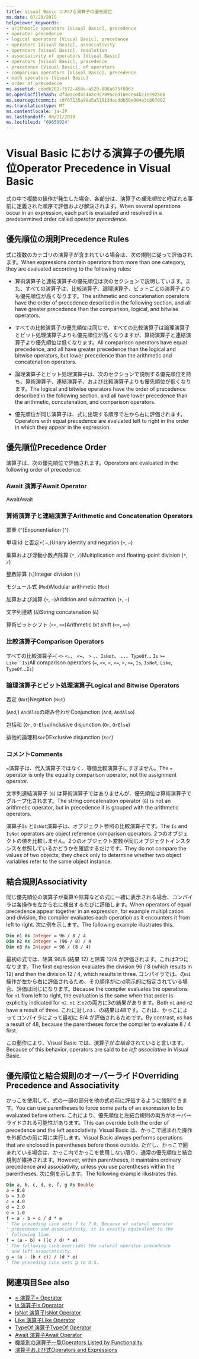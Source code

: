 ```yaml
---
title: Visual Basic における演算子の優先順位
ms.date: 07/20/2015
helpviewer_keywords:
- arithmetic operators [Visual Basic], precedence
- operator precedence
- logical operators [Visual Basic], precedence
- operators [Visual Basic], associativity
- operators [Visual Basic], resolution
- associativity of operators [Visual Basic]
- operators [Visual Basic], precedence
- precedence [Visual Basic], of operators
- comparison operators [Visual Basic], precedence
- math operators [Visual Basic]
- order of precedence
ms.assetid: cbbdb282-f572-458e-a520-008a675f8063
ms.openlocfilehash: df40aced45442c9c7895c8d10ece64b21e292508
ms.sourcegitcommit: cdf67135a98a5a51913dacddb58e004a3c867802
ms.translationtype: MT
ms.contentlocale: ja-JP
ms.lasthandoff: 08/21/2019
ms.locfileid: "69659924"
---
```

# <a name="operator-precedence-in-visual-basic"></a><span data-ttu-id="2cf64-102">Visual Basic における演算子の優先順位</span><span class="sxs-lookup"><span data-stu-id="2cf64-102">Operator Precedence in Visual Basic</span></span>
<span data-ttu-id="2cf64-103">式の中で複数の操作が発生した場合、各部分は、演算子の*優先順位*と呼ばれる事前に定義された順序で評価および解決されます。</span><span class="sxs-lookup"><span data-stu-id="2cf64-103">When several operations occur in an expression, each part is evaluated and resolved in a predetermined order called *operator precedence*.</span></span>

## <a name="precedence-rules"></a><span data-ttu-id="2cf64-104">優先順位の規則</span><span class="sxs-lookup"><span data-stu-id="2cf64-104">Precedence Rules</span></span>
 <span data-ttu-id="2cf64-105">式に複数のカテゴリの演算子が含まれている場合は、次の規則に従って評価されます。</span><span class="sxs-lookup"><span data-stu-id="2cf64-105">When expressions contain operators from more than one category, they are evaluated according to the following rules:</span></span>

- <span data-ttu-id="2cf64-106">算術演算子と連結演算子の優先順位は次のセクションで説明しています。また、すべての演算子は、比較演算子、論理演算子、ビットごとの演算子よりも優先順位が高くなります。</span><span class="sxs-lookup"><span data-stu-id="2cf64-106">The arithmetic and concatenation operators have the order of precedence described in the following section, and all have greater precedence than the comparison, logical, and bitwise operators.</span></span>

- <span data-ttu-id="2cf64-107">すべての比較演算子の優先順位は同じで、すべての比較演算子は論理演算子とビット処理演算子よりも優先順位が高くなりますが、算術演算子と連結演算子より優先順位は低くなります。</span><span class="sxs-lookup"><span data-stu-id="2cf64-107">All comparison operators have equal precedence, and all have greater precedence than the logical and bitwise operators, but lower precedence than the arithmetic and concatenation operators.</span></span>

- <span data-ttu-id="2cf64-108">論理演算子とビット処理演算子は、次のセクションで説明する優先順位を持ち、算術演算子、連結演算子、および比較演算子よりも優先順位が低くなります。</span><span class="sxs-lookup"><span data-stu-id="2cf64-108">The logical and bitwise operators have the order of precedence described in the following section, and all have lower precedence than the arithmetic, concatenation, and comparison operators.</span></span>

- <span data-ttu-id="2cf64-109">優先順位が同じ演算子は、式に出現する順序で左から右に評価されます。</span><span class="sxs-lookup"><span data-stu-id="2cf64-109">Operators with equal precedence are evaluated left to right in the order in which they appear in the expression.</span></span>

## <a name="precedence-order"></a><span data-ttu-id="2cf64-110">優先順位</span><span class="sxs-lookup"><span data-stu-id="2cf64-110">Precedence Order</span></span>
 <span data-ttu-id="2cf64-111">演算子は、次の優先順位で評価されます。</span><span class="sxs-lookup"><span data-stu-id="2cf64-111">Operators are evaluated in the following order of precedence:</span></span>

### <a name="await-operator"></a><span data-ttu-id="2cf64-112">Await 演算子</span><span class="sxs-lookup"><span data-stu-id="2cf64-112">Await Operator</span></span>
 <span data-ttu-id="2cf64-113">Await</span><span class="sxs-lookup"><span data-stu-id="2cf64-113">Await</span></span>

### <a name="arithmetic-and-concatenation-operators"></a><span data-ttu-id="2cf64-114">算術演算子と連結演算子</span><span class="sxs-lookup"><span data-stu-id="2cf64-114">Arithmetic and Concatenation Operators</span></span>
 <span data-ttu-id="2cf64-115">累乗 (`^`)</span><span class="sxs-lookup"><span data-stu-id="2cf64-115">Exponentiation (`^`)</span></span>

 <span data-ttu-id="2cf64-116">単項 id と否定`+`( `–`,)</span><span class="sxs-lookup"><span data-stu-id="2cf64-116">Unary identity and negation (`+`, `–`)</span></span>

 <span data-ttu-id="2cf64-117">乗算および浮動小数点除算 (`*`, `/`)</span><span class="sxs-lookup"><span data-stu-id="2cf64-117">Multiplication and floating-point division (`*`, `/`)</span></span>

 <span data-ttu-id="2cf64-118">整数除算 (`\`)</span><span class="sxs-lookup"><span data-stu-id="2cf64-118">Integer division (`\`)</span></span>

 <span data-ttu-id="2cf64-119">モジュール式 (`Mod`)</span><span class="sxs-lookup"><span data-stu-id="2cf64-119">Modular arithmetic (`Mod`)</span></span>

 <span data-ttu-id="2cf64-120">加算および減算 (`+`, `–`)</span><span class="sxs-lookup"><span data-stu-id="2cf64-120">Addition and subtraction (`+`, `–`)</span></span>

 <span data-ttu-id="2cf64-121">文字列連結 (`&`)</span><span class="sxs-lookup"><span data-stu-id="2cf64-121">String concatenation (`&`)</span></span>

 <span data-ttu-id="2cf64-122">算術ビットシフト (`<<`, `>>`)</span><span class="sxs-lookup"><span data-stu-id="2cf64-122">Arithmetic bit shift (`<<`, `>>`)</span></span>

### <a name="comparison-operators"></a><span data-ttu-id="2cf64-123">比較演算子</span><span class="sxs-lookup"><span data-stu-id="2cf64-123">Comparison Operators</span></span>
 <span data-ttu-id="2cf64-124">すべての比較演算子`=`( `<>` `<`、、 `<=`、 `>` 、、`IsNot`、 、、、`TypeOf`... `Is` `>=` `Like``Is`)</span><span class="sxs-lookup"><span data-stu-id="2cf64-124">All comparison operators (`=`, `<>`, `<`, `<=`, `>`, `>=`, `Is`, `IsNot`, `Like`, `TypeOf`...`Is`)</span></span>

### <a name="logical-and-bitwise-operators"></a><span data-ttu-id="2cf64-125">論理演算子とビット処理演算子</span><span class="sxs-lookup"><span data-stu-id="2cf64-125">Logical and Bitwise Operators</span></span>
 <span data-ttu-id="2cf64-126">否定 (`Not`)</span><span class="sxs-lookup"><span data-stu-id="2cf64-126">Negation (`Not`)</span></span>

 <span data-ttu-id="2cf64-127">(`And`,) `AndAlso`の組み合わせ</span><span class="sxs-lookup"><span data-stu-id="2cf64-127">Conjunction (`And`, `AndAlso`)</span></span>

 <span data-ttu-id="2cf64-128">包括和 (`Or`, `OrElse`)</span><span class="sxs-lookup"><span data-stu-id="2cf64-128">Inclusive disjunction (`Or`, `OrElse`)</span></span>

 <span data-ttu-id="2cf64-129">排他的論理和`Xor`()</span><span class="sxs-lookup"><span data-stu-id="2cf64-129">Exclusive disjunction (`Xor`)</span></span>

### <a name="comments"></a><span data-ttu-id="2cf64-130">コメント</span><span class="sxs-lookup"><span data-stu-id="2cf64-130">Comments</span></span>
 <span data-ttu-id="2cf64-131">`=`演算子は、代入演算子ではなく、等値比較演算子にすぎません。</span><span class="sxs-lookup"><span data-stu-id="2cf64-131">The `=` operator is only the equality comparison operator, not the assignment operator.</span></span>

 <span data-ttu-id="2cf64-132">文字列連結演算子 (`&`) は算術演算子ではありませんが、優先順位は算術演算子でグループ化されます。</span><span class="sxs-lookup"><span data-stu-id="2cf64-132">The string concatenation operator (`&`) is not an arithmetic operator, but in precedence it is grouped with the arithmetic operators.</span></span>

 <span data-ttu-id="2cf64-133">演算子`Is` と`IsNot`演算子は、オブジェクト参照の比較演算子です。</span><span class="sxs-lookup"><span data-stu-id="2cf64-133">The `Is` and `IsNot` operators are object reference comparison operators.</span></span> <span data-ttu-id="2cf64-134">2つのオブジェクトの値を比較しません。2つのオブジェクト変数が同じオブジェクトインスタンスを参照しているかどうかを確認するだけです。</span><span class="sxs-lookup"><span data-stu-id="2cf64-134">They do not compare the values of two objects; they check only to determine whether two object variables refer to the same object instance.</span></span>

## <a name="associativity"></a><span data-ttu-id="2cf64-135">結合規則</span><span class="sxs-lookup"><span data-stu-id="2cf64-135">Associativity</span></span>
 <span data-ttu-id="2cf64-136">同じ優先順位の演算子が乗算や除算などの式に一緒に表示される場合、コンパイラは各操作を左から右に検出するたびに評価します。</span><span class="sxs-lookup"><span data-stu-id="2cf64-136">When operators of equal precedence appear together in an expression, for example multiplication and division, the compiler evaluates each operation as it encounters it from left to right.</span></span> <span data-ttu-id="2cf64-137">次に例を示します。</span><span class="sxs-lookup"><span data-stu-id="2cf64-137">The following example illustrates this.</span></span>

```vb
Dim n1 As Integer = 96 / 8 / 4
Dim n2 As Integer = (96 / 8) / 4
Dim n3 As Integer = 96 / (8 / 4)
```

 <span data-ttu-id="2cf64-138">最初の式では、除算 96/8 (結果 12) と除算 12/4 が評価されます。これは3つになります。</span><span class="sxs-lookup"><span data-stu-id="2cf64-138">The first expression evaluates the division 96 / 8 (which results in 12) and then the division 12 / 4, which results in three.</span></span> <span data-ttu-id="2cf64-139">コンパイラでは、の`n1`操作が左から右に評価されるため、その順序がに`n2`明示的に指定されている場合、評価は同じになります。</span><span class="sxs-lookup"><span data-stu-id="2cf64-139">Because the compiler evaluates the operations for `n1` from left to right, the evaluation is the same when that order is explicitly indicated for `n2`.</span></span> <span data-ttu-id="2cf64-140">`n1` と`n2`の両方に3の結果があります。</span><span class="sxs-lookup"><span data-stu-id="2cf64-140">Both `n1` and `n2` have a result of three.</span></span> <span data-ttu-id="2cf64-141">これに対し`n3` 、の結果は48です。これは、かっこによってコンパイラによって最初に 8/4 が評価されるためです。</span><span class="sxs-lookup"><span data-stu-id="2cf64-141">By contrast, `n3` has a result of 48, because the parentheses force the compiler to evaluate 8 / 4 first.</span></span>

 <span data-ttu-id="2cf64-142">この動作により、Visual Basic では、演算子が*左結合*されていると言います。</span><span class="sxs-lookup"><span data-stu-id="2cf64-142">Because of this behavior, operators are said to be *left associative* in Visual Basic.</span></span>

## <a name="overriding-precedence-and-associativity"></a><span data-ttu-id="2cf64-143">優先順位と結合規則のオーバーライド</span><span class="sxs-lookup"><span data-stu-id="2cf64-143">Overriding Precedence and Associativity</span></span>
 <span data-ttu-id="2cf64-144">かっこを使用して、式の一部の部分を他の式の前に評価するように強制できます。</span><span class="sxs-lookup"><span data-stu-id="2cf64-144">You can use parentheses to force some parts of an expression to be evaluated before others.</span></span> <span data-ttu-id="2cf64-145">これにより、優先順位と左結合規則の両方がオーバーライドされる可能性があります。</span><span class="sxs-lookup"><span data-stu-id="2cf64-145">This can override both the order of precedence and the left associativity.</span></span> <span data-ttu-id="2cf64-146">Visual Basic は、かっこで囲まれた操作を外部のの前に常に実行します。</span><span class="sxs-lookup"><span data-stu-id="2cf64-146">Visual Basic always performs operations that are enclosed in parentheses before those outside.</span></span> <span data-ttu-id="2cf64-147">ただし、かっこで囲まれている場合は、かっこ内でかっこを使用しない限り、通常の優先順位と結合規則が維持されます。</span><span class="sxs-lookup"><span data-stu-id="2cf64-147">However, within parentheses, it maintains ordinary precedence and associativity, unless you use parentheses within the parentheses.</span></span> <span data-ttu-id="2cf64-148">次に例を示します。</span><span class="sxs-lookup"><span data-stu-id="2cf64-148">The following example illustrates this.</span></span>

```vb
Dim a, b, c, d, e, f, g As Double
a = 8.0
b = 3.0
c = 4.0
d = 2.0
e = 1.0
f = a - b + c / d * e
' The preceding line sets f to 7.0. Because of natural operator
' precedence and associativity, it is exactly equivalent to the
' following line.
f = (a - b) + ((c / d) * e)
' The following line overrides the natural operator precedence
' and left associativity.
g = (a - (b + c)) / (d * e)
' The preceding line sets g to 0.5.
```

## <a name="see-also"></a><span data-ttu-id="2cf64-149">関連項目</span><span class="sxs-lookup"><span data-stu-id="2cf64-149">See also</span></span>

- [<span data-ttu-id="2cf64-150">= 演算子</span><span class="sxs-lookup"><span data-stu-id="2cf64-150">= Operator</span></span>](../../../visual-basic/language-reference/operators/assignment-operator.md)
- [<span data-ttu-id="2cf64-151">Is 演算子</span><span class="sxs-lookup"><span data-stu-id="2cf64-151">Is Operator</span></span>](../../../visual-basic/language-reference/operators/is-operator.md)
- [<span data-ttu-id="2cf64-152">IsNot 演算子</span><span class="sxs-lookup"><span data-stu-id="2cf64-152">IsNot Operator</span></span>](../../../visual-basic/language-reference/operators/isnot-operator.md)
- [<span data-ttu-id="2cf64-153">Like 演算子</span><span class="sxs-lookup"><span data-stu-id="2cf64-153">Like Operator</span></span>](../../../visual-basic/language-reference/operators/like-operator.md)
- [<span data-ttu-id="2cf64-154">TypeOf 演算子</span><span class="sxs-lookup"><span data-stu-id="2cf64-154">TypeOf Operator</span></span>](../../../visual-basic/language-reference/operators/typeof-operator.md)
- [<span data-ttu-id="2cf64-155">Await 演算子</span><span class="sxs-lookup"><span data-stu-id="2cf64-155">Await Operator</span></span>](../../../visual-basic/language-reference/operators/await-operator.md)
- [<span data-ttu-id="2cf64-156">機能別の演算子一覧</span><span class="sxs-lookup"><span data-stu-id="2cf64-156">Operators Listed by Functionality</span></span>](../../../visual-basic/language-reference/operators/operators-listed-by-functionality.md)
- [<span data-ttu-id="2cf64-157">演算子および式</span><span class="sxs-lookup"><span data-stu-id="2cf64-157">Operators and Expressions</span></span>](../../../visual-basic/programming-guide/language-features/operators-and-expressions/index.md)
